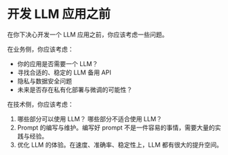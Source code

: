 # 开发 LLM 应用之前

在你下决心开发一个 LLM 应用之前，你应该考虑一些问题。

在业务侧，你应该考虑：

- 你的应用是否需要一个 LLM？
- 寻找合适的、稳定的 LLM 备用 API
- 隐私与数据安全问题
- 未来是否存在私有化部署与微调的可能性？

在技术侧，你应该考虑：

1. 哪些部分可以使用 LLM？ 哪些部分不适合使用 LLM？
2. Prompt 的编写与维护。编写好 prompt 不是一件容易的事情，需要大量的实践与经验。 
3. 优化 LLM 的体验。在速度、准确率、稳定性上，LLM 都有很大的提升空间。

